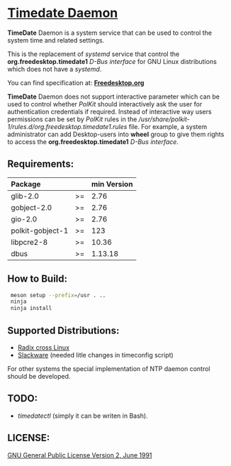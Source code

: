 
# [Timedate Daemon](https://cgit.radix.pro/radix/timedated.git/)

**TimeDate** Daemon is a system service that can be used to control the system time
and related settings.

This is the replacement of *systemd* service that control the **org.freedesktop.timedate1**
*D-Bus interface* for GNU Linux distributions which does not have a *systemd*.

You can find specification at: [**Freedesktop.org**](https://www.freedesktop.org/software/systemd/man/latest/org.freedesktop.timedate1.html)

**TimeDate** Daemon does not support interactive parameter which can be used to control
whether *PolKit* should interactively ask the user for authentication credentials if required.
Instead of interactive way users permissions can be set by *PolKit* rules in the
*/usr/share/polkit-1/rules.d/org.freedesktop.timedate1.rules* file. For example,
a system administrator can add Desktop-users into **wheel** group to give them rights
to access the **org.freedesktop.timedate1** *D-Bus interface*.

## Requirements:

 | Package           |      | min Version  |
 | :---              | :--: | :---         |
 | glib-2.0          |  >=  |  2.76        |
 | gobject-2.0       |  >=  |  2.76        |
 | gio-2.0           |  >=  |  2.76        |
 | polkit-gobject-1  |  >=  |  123         |
 | libpcre2-8        |  >=  |  10.36       |
 | dbus              |  >=  |  1.13.18     |

## How to Build:

```Bash
 meson setup --prefix=/usr . ..
 ninja
 ninja install
```

## Supported Distributions:

 - [Radix cross Linux](https://radix.pro)
 - [Slackware](http://www.slackware.com)
   (needed litle changes in timeconfig script)

For other systems the special implementation of NTP daemon control should be developed.


## TODO:

  - *timedatectl* (simply it can be writen in Bash).


## LICENSE:

[GNU General Public License Version 2, June 1991](https://www.gnu.org/licenses/old-licenses/gpl-2.0.en.html)


